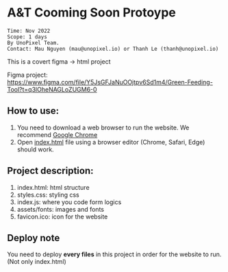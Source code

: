 # A&T Cooming Soon Protoype
```
Time: Nov 2022
Scope: 1 days
By UnoPixel Team. 
Contact: Mau Nguyen (mau@unopixel.io) or Thanh Le (thanh@unopixel.io) 
```

This is a covert figma -> html project

Figma project: https://www.figma.com/file/Y5JsGFJaNuOOjtpv6Sd1m4/Green-Feeding-Tool?t=q3lOheNAGLoZUGM6-0

## How to use:

1. You need to download a web browser to run the website. We recommend [Google Chrome](https://www.google.com/chrome/)
2. Open [index.html](./index.html) file using a browser editor (Chrome, Safari, Edge) should work.

## Project description:

1. index.html: html structure
2. styles.css: styling css
3. index.js: where you code form logics 
4. assets/fonts: images and fonts
5. favicon.ico: icon for the website

## Deploy note
You need to deploy **every files** in this project in order for the website to run. (Not only index.html)

